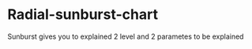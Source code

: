 Radial-sunburst-chart
=====================

Sunburst gives you to explained 2 level and 2 parametes to be explained


